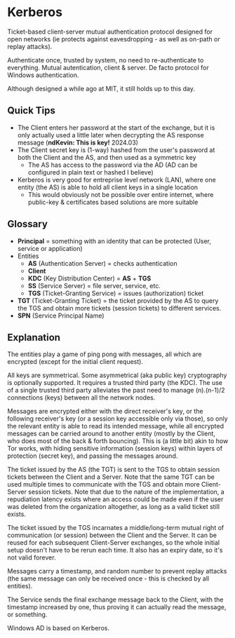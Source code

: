 # Kerberos

Ticket-based client-server mutual authentication protocol designed for open networks (ie protects against eavesdropping - as well as on-path or replay attacks).

Authenticate once, trusted by system, no need to re-authenticate to everything.
Mutual autentication, client & server.
De facto protocol for Windows authentication.

Although designed a while ago at MIT, it still holds up to this day.

## Quick Tips

* The Client enters her password at the start of the exchange, but it is only actually used a little later when decrypting the AS response message (**ndKevin: This is key!** 2024.03)
* The Client secret key is (1-way) hashed from the user's password at both the Client and the AS, and then used as a symmetric key
  * The AS has access to the password via the AD (AD can be configured in plain text or hashed I believe)
* Kerberos is very good for entreprise level network (LAN), where one entity (the AS) is able to hold all client keys in a single location
  * This would obviously not be possible over entire internet, where public-key & certificates based solutions are more suitable
  
## Glossary

* **Principal** = something with an identity that can be protected (User, service or application)
* Entities
  * **AS** (Authentication Server) = checks authentication
  * **Client**
  * **KDC** (Key Distribution Center) = **AS** + **TGS**
  * **SS** (Service Server) = file server, service, etc.
  * **TGS** (Ticket-Granting Service) = issues (authorization) ticket
* **TGT** (Ticket-Granting Ticket) = the ticket provided by the AS to query the TGS and obtain more tickets (session tickets) to different services.
* **SPN** (Service Principal Name)

## Explanation

The entities play a game of ping pong with messages, all which are encrypted (except for the initial client request).

All keys are symmetrical. Some asymmetrical (aka public key) cryptography is optionally supported. It requires a trusted third party (the KDC).
The use of a single trusted third party alleviates the past need to manage (n).(n-1)/2 connections (keys) between all the network nodes.

Messages are encrypted either with the direct receiver's key, or the following receiver's key (or a session key accessible only via those),
so only the relevant entity is able to read its intended message,
while all encrypted messages can be carried around to another entity (mostly by the Client, who does most of the back & forth bouncing).
This is (a little bit) akin to how Tor works, with hiding sensitive information (session keys) within layers of protection (secret key), and passing the messages around.

The ticket issued by the AS (the TGT) is sent to the TGS to obtain session tickets between the Client and a Server.
Note that the same TGT can be used multiple times to communicate with the TGS and obtain more Client-Server session tickets.
Note that due to the nature of the implementation, a repudiation latency exists where an access could be made even if the user was deleted from the organization altogether, as long as a valid ticket still exists.

The ticket issued by the TGS incarnates a middle/long-term mutual right of communication (or session) between the Client and the Server.
It can be reused for each subsequent Client-Server exchanges, so the whole initial setup doesn't have to be rerun each time.
It also has an expiry date, so it's not valid forever.

Messages carry a timestamp, and random number to prevent replay attacks (the same message can only be received once - this is checked by all entities).

The Service sends the final exchange message back to the Client, with the timestamp increased by one, thus proving it can actually read the message, or something.

Windows AD is based on Kerberos.
